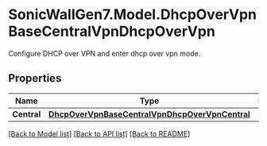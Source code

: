 # SonicWallGen7.Model.DhcpOverVpnBaseCentralVpnDhcpOverVpn
Configure DHCP over VPN and enter dhcp over vpn mode.

## Properties

Name | Type | Description | Notes
------------ | ------------- | ------------- | -------------
**Central** | [**DhcpOverVpnBaseCentralVpnDhcpOverVpnCentral**](DhcpOverVpnBaseCentralVpnDhcpOverVpnCentral.md) |  | [optional] 

[[Back to Model list]](../README.md#documentation-for-models) [[Back to API list]](../README.md#documentation-for-api-endpoints) [[Back to README]](../README.md)

